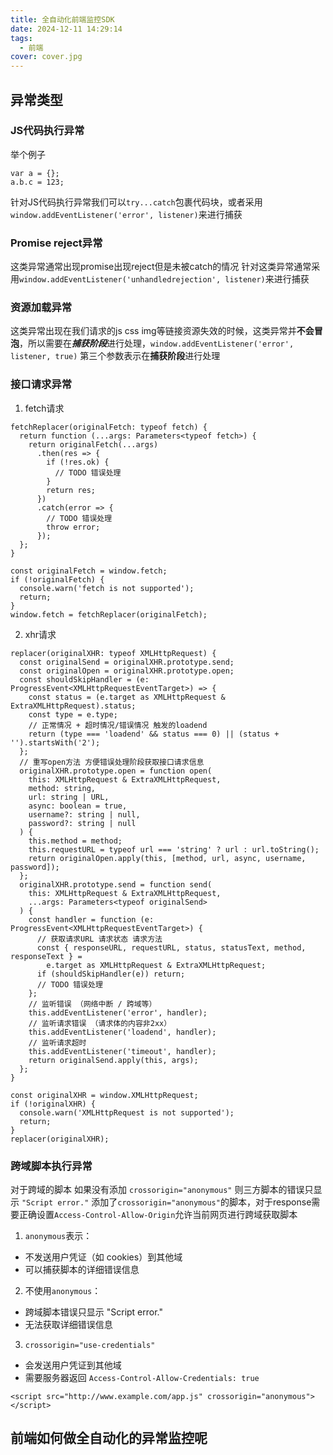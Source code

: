 ```yaml
---
title: 全自动化前端监控SDK
date: 2024-12-11 14:29:14
tags: 
  - 前端
cover: cover.jpg
---
```


## 异常类型
### JS代码执行异常
举个例子
```
var a = {};
a.b.c = 123;
```
针对JS代码执行异常我们可以`try...catch`包裹代码块，或者采用`window.addEventListener('error', listener)`来进行捕获

### Promise reject异常
这类异常通常出现promise出现reject但是未被catch的情况
针对这类异常通常采用`window.addEventListener('unhandledrejection', listener)`来进行捕获

### 资源加载异常
这类异常出现在我们请求的js css img等链接资源失效的时候，这类异常并**不会冒泡**，所以需要在***捕获阶段***进行处理，`window.addEventListener('error', listener, true)` 第三个参数表示在**捕获阶段**进行处理

### 接口请求异常
1. fetch请求
```
fetchReplacer(originalFetch: typeof fetch) {
  return function (...args: Parameters<typeof fetch>) {
    return originalFetch(...args)
      .then(res => {
        if (!res.ok) {
          // TODO 错误处理
        }
        return res;
      })
      .catch(error => {
        // TODO 错误处理
        throw error;
      });
  };
}

const originalFetch = window.fetch;
if (!originalFetch) {
  console.warn('fetch is not supported');
  return;
}
window.fetch = fetchReplacer(originalFetch);
```

2. xhr请求
```
replacer(originalXHR: typeof XMLHttpRequest) {
  const originalSend = originalXHR.prototype.send;
  const originalOpen = originalXHR.prototype.open;
  const shouldSkipHandler = (e: ProgressEvent<XMLHttpRequestEventTarget>) => {
    const status = (e.target as XMLHttpRequest & ExtraXMLHttpRequest).status;
    const type = e.type;
    // 正常情况 + 超时情况/错误情况 触发的loadend
    return (type === 'loadend' && status === 0) || (status + '').startsWith('2');
  };
  // 重写open方法 方便错误处理阶段获取接口请求信息
  originalXHR.prototype.open = function open(
    this: XMLHttpRequest & ExtraXMLHttpRequest,
    method: string,
    url: string | URL,
    async: boolean = true,
    username?: string | null,
    password?: string | null
  ) {
    this.method = method;
    this.requestURL = typeof url === 'string' ? url : url.toString();
    return originalOpen.apply(this, [method, url, async, username, password]);
  };
  originalXHR.prototype.send = function send(
    this: XMLHttpRequest & ExtraXMLHttpRequest,
    ...args: Parameters<typeof originalSend>
  ) {
    const handler = function (e: ProgressEvent<XMLHttpRequestEventTarget>) {
      // 获取请求URL 请求状态 请求方法 
      const { responseURL, requestURL, status, statusText, method, responseText } =
        e.target as XMLHttpRequest & ExtraXMLHttpRequest;
      if (shouldSkipHandler(e)) return;
      // TODO 错误处理
    };
    // 监听错误 （网络中断 / 跨域等）
    this.addEventListener('error', handler);
    // 监听请求错误 （请求体的内容非2xx）
    this.addEventListener('loadend', handler);
    // 监听请求超时
    this.addEventListener('timeout', handler);
    return originalSend.apply(this, args);
  };
}

const originalXHR = window.XMLHttpRequest;
if (!originalXHR) {
  console.warn('XMLHttpRequest is not supported');
  return;
}
replacer(originalXHR);
```

### 跨域脚本执行异常
对于跨域的脚本 如果没有添加 `crossorigin="anonymous"` 则三方脚本的错误只显示 `"Script error."`
添加了`crossorigin="anonymous"`的脚本，对于response需要正确设置`Access-Control-Allow-Origin`允许当前网页进行跨域获取脚本
1. `anonymous`表示：
  - 不发送用户凭证（如 cookies）到其他域
  - 可以捕获脚本的详细错误信息
2. 不使用`anonymous`：
  - 跨域脚本错误只显示 "Script error."
  - 无法获取详细错误信息
3. `crossorigin="use-credentials"`
  - 会发送用户凭证到其他域
  - 需要服务器返回 `Access-Control-Allow-Credentials: true`
```
<script src="http://www.example.com/app.js" crossorigin="anonymous"></script>
```

## 前端如何做全自动化的异常监控呢
